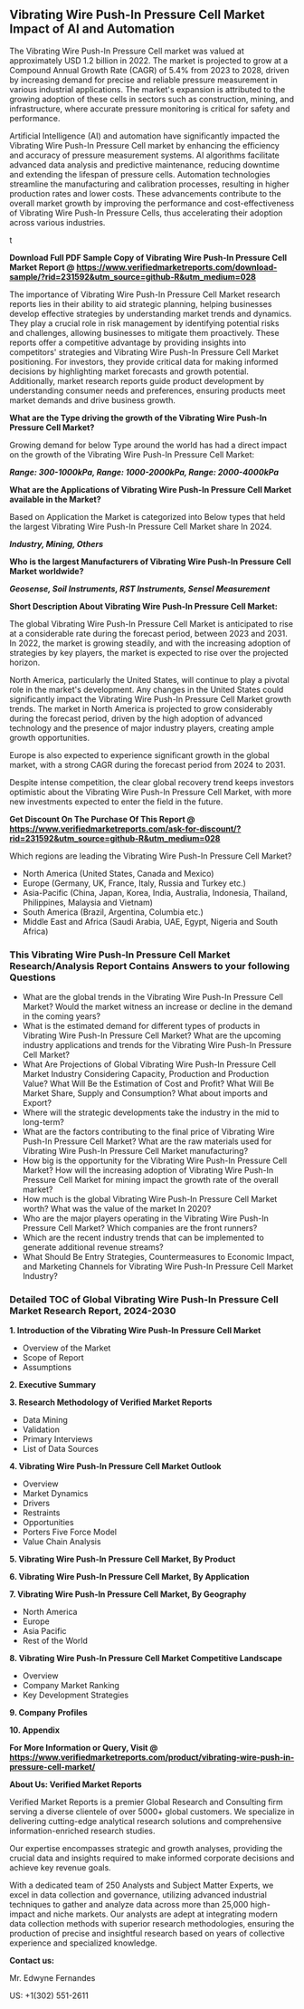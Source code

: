 <h2>Vibrating Wire Push-In Pressure Cell Market Impact of AI and Automation</h2><p>The Vibrating Wire Push-In Pressure Cell market was valued at approximately USD 1.2 billion in 2022. The market is projected to grow at a Compound Annual Growth Rate (CAGR) of 5.4% from 2023 to 2028, driven by increasing demand for precise and reliable pressure measurement in various industrial applications. The market's expansion is attributed to the growing adoption of these cells in sectors such as construction, mining, and infrastructure, where accurate pressure monitoring is critical for safety and performance.</p><p>Artificial Intelligence (AI) and automation have significantly impacted the Vibrating Wire Push-In Pressure Cell market by enhancing the efficiency and accuracy of pressure measurement systems. AI algorithms facilitate advanced data analysis and predictive maintenance, reducing downtime and extending the lifespan of pressure cells. Automation technologies streamline the manufacturing and calibration processes, resulting in higher production rates and lower costs. These advancements contribute to the overall market growth by improving the performance and cost-effectiveness of Vibrating Wire Push-In Pressure Cells, thus accelerating their adoption across various industries.</p>t</p><p id="" class=""><strong>Download Full PDF Sample Copy of Vibrating Wire Push-In Pressure Cell Market Report @ <a href="https://www.verifiedmarketreports.com/download-sample/?rid=231592&utm_source=github-R&utm_medium=028" target="_blank">https://www.verifiedmarketreports.com/download-sample/?rid=231592&utm_source=github-R&utm_medium=028</a></strong></p><p>The importance of&nbsp;Vibrating Wire Push-In Pressure Cell Market research reports lies in their ability to aid strategic planning, helping businesses develop effective strategies by understanding market trends and dynamics. They play a crucial role in risk management by identifying potential risks and challenges, allowing businesses to mitigate them proactively. These reports offer a competitive advantage by providing insights into competitors' strategies and Vibrating Wire Push-In Pressure Cell Market positioning. For investors, they provide critical data for making informed decisions by highlighting market forecasts and growth potential. Additionally, market research reports guide product development by understanding consumer needs and preferences, ensuring products meet market demands and drive business growth.</p><p><strong>What are the&nbsp;Type driving the growth of the Vibrating Wire Push-In Pressure Cell Market?</strong></p><p id="" class="">Growing demand for below Type around the world has had a direct impact on the growth of the Vibrating Wire Push-In Pressure Cell Market:</p><em><strong>Range: 300-1000kPa, Range: 1000-2000kPa, Range: 2000-4000kPa</strong></em></p><strong>What are the&nbsp;Applications&nbsp;of Vibrating Wire Push-In Pressure Cell Market available in the Market?</strong></p><p id="" class="">Based on Application the Market is categorized into Below types that held the largest Vibrating Wire Push-In Pressure Cell Market share In 2024.</p><em><strong>Industry, Mining, Others</strong></em></p><strong>Who is the largest Manufacturers of Vibrating Wire Push-In Pressure Cell Market worldwide?</strong></p><p><em><strong>Geosense, Soil Instruments, RST Instruments, Sensel Measurement</strong></em></p><p id="" class=""><strong>Short Description About Vibrating Wire Push-In Pressure Cell Market:</strong></p><p>The global Vibrating Wire Push-In Pressure Cell Market is anticipated to rise at a considerable rate during the forecast period, between 2023 and 2031. In 2022, the market is growing steadily, and with the increasing adoption of strategies by key players, the market is expected to rise over the projected horizon.</p><p>North America, particularly the United States, will continue to play a pivotal role in the market's development. Any changes in the United States could significantly impact the Vibrating Wire Push-In Pressure Cell Market growth trends. The market in North America is projected to grow considerably during the forecast period, driven by the high adoption of advanced technology and the presence of major industry players, creating ample growth opportunities.</p><p>Europe is also expected to experience significant growth in the global market, with a strong CAGR during the forecast period from 2024 to 2031.</p><p>Despite intense competition, the clear global recovery trend keeps investors optimistic about the Vibrating Wire Push-In Pressure Cell Market, with more new investments expected to enter the field in the future.</p><p id="" class=""><strong>Get Discount On The Purchase Of This Report @ <a href="https://www.verifiedmarketreports.com/ask-for-discount/?rid=231592&utm_source=github-R&utm_medium=028" target="_blank">https://www.verifiedmarketreports.com/ask-for-discount/?rid=231592&utm_source=github-R&utm_medium=028</a></strong></p>Which regions are leading the Vibrating Wire Push-In Pressure Cell Market?</p><ul><li>North America (United States, Canada and Mexico)</li><li>Europe (Germany, UK, France, Italy, Russia and Turkey etc.)</li><li>Asia-Pacific (China, Japan, Korea, India, Australia, Indonesia, Thailand, Philippines, Malaysia and Vietnam)</li><li>South America (Brazil, Argentina, Columbia etc.)</li><li>Middle East and Africa (Saudi Arabia, UAE, Egypt, Nigeria and South Africa)</li></ul><h3 id="" class="">This Vibrating Wire Push-In Pressure Cell Market Research/Analysis Report Contains Answers to your following Questions</h3><ul><li>What are the global trends in the Vibrating Wire Push-In Pressure Cell Market? Would the market witness an increase or decline in the demand in the coming years?</li><li>What is the estimated demand for different types of products in Vibrating Wire Push-In Pressure Cell Market? What are the upcoming industry applications and trends for the Vibrating Wire Push-In Pressure Cell Market?</li><li>What Are Projections of Global Vibrating Wire Push-In Pressure Cell Market Industry Considering Capacity, Production and Production Value? What Will Be the Estimation of Cost and Profit? What Will Be Market Share, Supply and Consumption? What about imports and Export?</li><li>Where will the strategic developments take the industry in the mid to long-term?</li><li>What are the factors contributing to the final price of Vibrating Wire Push-In Pressure Cell Market? What are the raw materials used for Vibrating Wire Push-In Pressure Cell Market manufacturing?</li><li>How big is the opportunity for the Vibrating Wire Push-In Pressure Cell Market? How will the increasing adoption of Vibrating Wire Push-In Pressure Cell Market for mining impact the growth rate of the overall market?</li><li>How much is the global Vibrating Wire Push-In Pressure Cell Market worth? What was the value of the market In 2020?</li><li>Who are the major players operating in the Vibrating Wire Push-In Pressure Cell Market? Which companies are the front runners?</li><li>Which are the recent industry trends that can be implemented to generate additional revenue streams?</li><li>What Should Be Entry Strategies, Countermeasures to Economic Impact, and Marketing Channels for Vibrating Wire Push-In Pressure Cell Market Industry?</li></ul><h3 id="" class="">Detailed TOC of Global Vibrating Wire Push-In Pressure Cell Market Research Report, 2024-2030</h3><p id="" class=""><strong>1. Introduction of the Vibrating Wire Push-In Pressure Cell Market</strong></p><ul><li>Overview of the Market</li><li>Scope of Report</li><li>Assumptions</li></ul><p id="" class=""><strong>2. Executive Summary</strong></p><p id="" class=""><strong>3. Research Methodology of Verified Market Reports</strong></p><ul><li>Data Mining</li><li>Validation</li><li>Primary Interviews</li><li>List of Data Sources</li></ul><p id="" class=""><strong>4. Vibrating Wire Push-In Pressure Cell Market Outlook</strong></p><ul><li>Overview</li><li>Market Dynamics</li><li>Drivers</li><li>Restraints</li><li>Opportunities</li><li>Porters Five Force Model</li><li>Value Chain Analysis</li></ul><p id="" class=""><strong>5. Vibrating Wire Push-In Pressure Cell Market, By Product</strong></p><p id="" class=""><strong>6. Vibrating Wire Push-In Pressure Cell Market, By Application</strong></p><p id="" class=""><strong>7. Vibrating Wire Push-In Pressure Cell Market, By Geography</strong></p><ul><li>North America</li><li>Europe</li><li>Asia Pacific</li><li>Rest of the World</li></ul><p id="" class=""><strong>8. Vibrating Wire Push-In Pressure Cell Market Competitive Landscape</strong></p><ul><li>Overview</li><li>Company Market Ranking</li><li>Key Development Strategies</li></ul><p id="" class=""><strong>9. Company Profiles</strong></p><p id="" class=""><strong>10. Appendix</strong></p><p id="" class=""><strong>For More Information or Query, Visit @ <a href="https://www.verifiedmarketreports.com/product/vibrating-wire-push-in-pressure-cell-market/" target="_blank">https://www.verifiedmarketreports.com/product/vibrating-wire-push-in-pressure-cell-market/</a></strong></p><p id="" class=""><strong>About Us: Verified Market Reports</strong></p><p id="" class="">Verified Market Reports is a premier Global Research and Consulting firm serving a diverse clientele of over 5000+ global customers. We specialize in delivering cutting-edge analytical research solutions and comprehensive information-enriched research studies.</p><p id="" class="">Our expertise encompasses strategic and growth analyses, providing the crucial data and insights required to make informed corporate decisions and achieve key revenue goals.</p><p id="" class="">With a dedicated team of 250 Analysts and Subject Matter Experts, we excel in data collection and governance, utilizing advanced industrial techniques to gather and analyze data across more than 25,000 high-impact and niche markets. Our analysts are adept at integrating modern data collection methods with superior research methodologies, ensuring the production of precise and insightful research based on years of collective experience and specialized knowledge.</p><p id="" class=""><strong>Contact us:</strong></p><p id="" class="">Mr. Edwyne Fernandes</p><p id="" class="">US: +1(302) 551-2611</p>